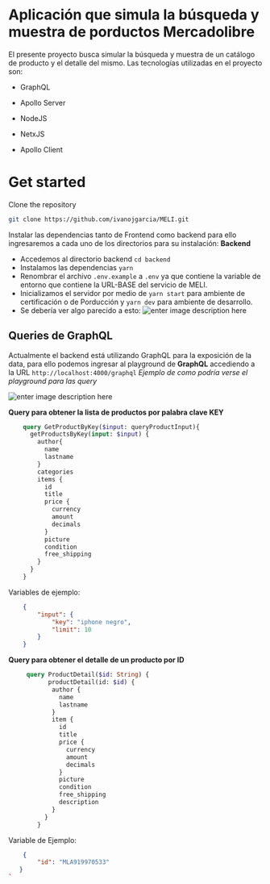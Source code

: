 
#  Aplicación que simula la búsqueda y muestra de porductos Mercadolibre
El presente  proyecto busca simular la búsqueda y muestra de un catálogo de producto y el detalle del mismo.
Las tecnologías utilizadas en el proyecto son:

- GraphQL

- Apollo Server

- NodeJS

- NetxJS

- Apollo Client

  

#  Get started
  

Clone the repository

```sh
git clone https://github.com/ivanojgarcia/MELI.git
```

Instalar las dependencias tanto de Frontend como backend para ello ingresaremos a cada uno de los directorios para su instalación:
**Backend**

 - Accedemos al directorio backend `cd backend`
 - Instalamos las dependencias `yarn`
 - Renombrar el archivo `.env.example` a `.env` ya que contiene la variable de entorno que contiene la URL-BASE del servicio de MELI.
 - Inicializamos el servidor por medio de `yarn start` para ambiente de certificación o de Porducción y `yarn dev` para ambiente de desarrollo.
 - Se debería ver algo parecido a esto:
	 ![enter image description here](https://s3.us-west-2.amazonaws.com/secure.notion-static.com/a51a2545-7b79-416e-8529-267c6e206c62/Untitled.png?X-Amz-Algorithm=AWS4-HMAC-SHA256&X-Amz-Credential=AKIAT73L2G45O3KS52Y5/20210917/us-west-2/s3/aws4_request&X-Amz-Date=20210917T153130Z&X-Amz-Expires=86400&X-Amz-Signature=6c395ff040d6003779b0458e8d802cdebeed9ad50b8fb503fc552b8bc09b3e33&X-Amz-SignedHeaders=host&response-content-disposition=filename%20=%22Untitled.png%22)

  ## Queries de GraphQL
  Actualmente el backend está utilizando GraphQL para la exposición de la data, para ello podemos ingresar al playground de **GraphQL**  accediendo a la URL `http://localhost:4000/graphql` 
*Ejemplo de como podría verse el playground para las query*

![enter image description here](https://s3.us-west-2.amazonaws.com/secure.notion-static.com/e2da3bb2-e97e-4e08-9e3b-d3a4b1c76f61/Untitled.png?X-Amz-Algorithm=AWS4-HMAC-SHA256&X-Amz-Credential=AKIAT73L2G45O3KS52Y5/20210917/us-west-2/s3/aws4_request&X-Amz-Date=20210917T153655Z&X-Amz-Expires=86400&X-Amz-Signature=4a24cb040d0bbfa6ae3e8497142c15130f1015bf447dbc9a0c2c0120b33d624d&X-Amz-SignedHeaders=host&response-content-disposition=filename%20=%22Untitled.png%22)

**Query para obtener la lista de productos por palabra clave KEY** 

```graphql
    query GetProductByKey($input: queryProductInput){
      getProductsByKey(input: $input) {
        author{
          name
          lastname
        }
        categories
        items {
          id
          title
          price {
            currency
            amount
            decimals
          }
          picture
          condition
          free_shipping
        }
      }
    }
```
Variables de ejemplo:

```json
    {
    	"input": {
    		"key": "iphone negro",
    		"limit": 10
    	}
    }
```
**Query para obtener el detalle de un producto por ID** 

   
```graphql
     query ProductDetail($id: String) {
           productDetail(id: $id) {
            author {
              name
              lastname
            }
            item {
              id
              title
              price {
                currency
                amount
                decimals
              }
              picture
              condition
              free_shipping
              description
            }
          }
        }
```
Variable de Ejemplo:
```json
    {
    	"id": "MLA919970533"
   }
`
